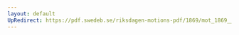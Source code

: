 ```yaml
---
layout: default
UpRedirect: https://pdf.swedeb.se/riksdagen-motions-pdf/1869/mot_1869__ak__00082.pdf
---
```

